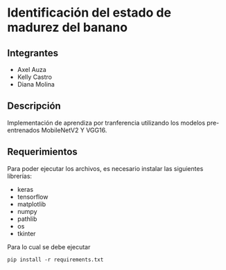 # Identificación del estado de madurez del banano

## Integrantes
- Axel Auza
- Kelly Castro
- Diana Molina

## Descripción
Implementación de aprendiza por tranferencia utilizando los modelos pre-entrenados MobileNetV2 Y VGG16.

## Requerimientos
Para poder ejecutar los archivos, es necesario instalar las siguientes librerías:

- keras
- tensorflow
- matplotlib
- numpy 
- pathlib
- os
- tkinter

Para lo cual se debe ejecutar
```
pip install -r requirements.txt
```